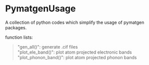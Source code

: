 # PymatgenUsage
A collection of python codes which simplify the usage of pymatgen packages.

function lists:  
>"gen_all()": generate .cif files  
>"plot_ele_band()": plot atom projected electronic bands  
>"plot_phonon_band()": plot atom projected phonon bands  
